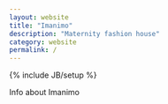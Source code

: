 ```yaml
---
layout: website
title: "Imanimo"
description: "Maternity fashion house"
category: website
permalink: /
---
```

{% include JB/setup %}

Info about Imanimo
